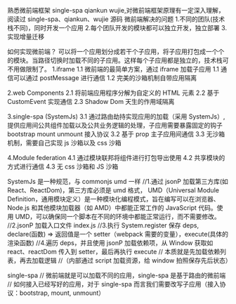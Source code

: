 熟悉微前端框架 single-spa qiankun wujie,对微前端框架原理有一定深入理解，阅读过 single-spa、qiankun、wujie 源码
微前端解决的问题 1.不同的团队(技术栈不同)，同时开发一个应用 2.每个团队开发的模块都可以独立开发，独立部署 3.实现增量迁移

如何实现微前端？
可以将一个应用划分成若干个子应用，将子应用打包成一个个的模块。当路径切换时加载不同的子应用。这样每个子应用都是独立的，技术栈可不用做限制了。
1.iframe
1.1 微前端的最简单方案，通过 iframe 加载子应用
1.1 通信可以通过 postMessage 进行通信
1.2 完美的沙箱机制自带应用隔离

2.web Components
2.1 将前端应用程序分解为自定义的 HTML 元素
2.2 基于 CustomEvent 实现通信
2.3 Shadow Dom 天生的作用域隔离

3.single-spa (SystemJs)
3.1 通过路由劫持实现应用的加载（采用 SystemJs）,提供应用间公共组件加载以及公共业务逻辑的处理，子应用需要暴露固定的钩子 bootstrap mount unmount 接入协议
3.2 基于 prop 主子应用间通信
3.3 无沙箱机制，需要自己实现 js 沙箱以及 css 沙箱

4.Module federation
4.1 通过模块联邦将组件进行打包导出使用
4.2 共享模块的方式进行通信
4.3 无 css 沙箱和 JS 沙箱

SystemJs 是一种规范，与 commonjs umd 一样
//1.通过 jsonP 加载第三方库(如 React、ReactDom)，第三方库必须是 umd 格式，
UMD（Universal Module Definition，通用模块定义）是一种模块化编程模式，旨在编写可以在浏览器、Node.js 和其他模块加载器（如 AMD）中都能正常工作的 JavaScript 代码。使用 UMD，可以确保同一个脚本在不同的环境中都能正常运行，而不需要修改。
//2.jsonP 加载入口文件 index.js
//3.执行 System.register 保存 deps, declare(函数) => 返回值是一个 setter（webpack 需要的变量），execute(具体的渲染函数)
//4.遍历 deps，并且使用 jsonP 加载依赖项，从 Window 获取如 react、reactDom 传入到 setter，最后再执行 execute
// 本质就是先加载依赖列表，再去加载逻辑
//（内部通过 script 加载资源，给 window 拍照保存先后状态）

single-spa
// 微前端就是可以加载不同的应用，single-spa 是基于路由的微前端
// 如何接入已经写好的应用，对于 single-spa 而言我们需要改写子应用（接入协议：bootstrap, mount, unmount）
